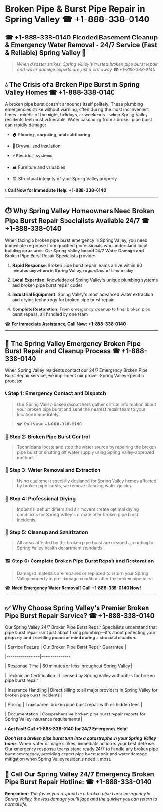 # Broken Pipe & Burst Pipe Repair in Spring Valley ☎ +1-888-338-0140  
## ☎ +1-888-338-0140 Flooded Basement Cleanup & Emergency Water Removal - 24/7 Service (Fast & Reliable) Spring Valley 🚨  

> *When disaster strikes, Spring Valley's trusted broken pipe burst repair and water damage experts are just a call away ☎ +1-888-338-0140*  

## 💧 The Crisis of a Broken Pipe Burst in Spring Valley Homes ☎ +1-888-338-0140  

A broken pipe burst doesn't announce itself politely. These plumbing emergencies strike without warning, often during the most inconvenient times—middle of the night, holidays, or weekends—when Spring Valley residents feel most vulnerable. Water cascading from a broken pipe burst can rapidly damage:  

* 🏠 Flooring, carpeting, and subflooring  
* 🧱 Drywall and insulation  
* ⚡ Electrical systems  
* 🛋️ Furniture and valuables  
* 🏗️ Structural integrity of your Spring Valley property  

📞 **Call Now for Immediate Help: +1-888-338-0140**  

---  

## ⏱️ Why Spring Valley Homeowners Need Broken Pipe Burst Repair Specialists Available 24/7 ☎ +1-888-338-0140  

When facing a broken pipe burst emergency in Spring Valley, you need immediate response from qualified professionals who understand local building structures. Our Spring Valley-based 24/7 Water Damage and Broken Pipe Burst Repair Specialists provide:  

1. **Rapid Response**: Broken pipe burst repair teams arrive within 60 minutes anywhere in Spring Valley, regardless of time or day  
2. **Local Expertise**: Knowledge of Spring Valley's unique plumbing systems and broken pipe burst repair codes  
3. **Industrial Equipment**: Spring Valley's most advanced water extraction and drying technology for broken pipe burst repair  
4. **Complete Restoration**: From emergency cleanup to final broken pipe burst repairs, all handled by one team  

☎ **For Immediate Assistance, Call Now: +1-888-338-0140**  

---  

## 🔧 The Spring Valley Emergency Broken Pipe Burst Repair and Cleanup Process ☎ +1-888-338-0140  

When Spring Valley residents contact our 24/7 Emergency Broken Pipe Burst Repair service, we implement our proven Spring Valley-specific process:  

### 📞 Step 1: Emergency Contact and Dispatch  
> Our Spring Valley-based dispatchers gather critical information about your broken pipe burst and send the nearest repair team to your location immediately.  
> ☎ **Call Now: +1-888-338-0140**  

### 🚿 Step 2: Broken Pipe Burst Control  
> Technicians locate and stop the water source by repairing the broken pipe burst or shutting off water supply using Spring Valley-approved methods.  

### 🌊 Step 3: Water Removal and Extraction  
> Using equipment specially designed for Spring Valley homes affected by broken pipe bursts, we remove standing water quickly.  

### 💨 Step 4: Professional Drying  
> Industrial dehumidifiers and air movers create optimal drying conditions for Spring Valley's climate after broken pipe burst incidents.  

### 🧼 Step 5: Cleanup and Sanitization  
> All areas affected by the broken pipe burst are cleaned according to Spring Valley health department standards.  

### 🏗️ Step 6: Complete Broken Pipe Burst Repair and Restoration  
> Damaged materials are repaired or replaced to return your Spring Valley property to pre-damage condition after the broken pipe burst.  

☎ **Need Emergency Water Removal? Call +1-888-338-0140 Now!**  

---  

## ✅ Why Choose Spring Valley's Premier Broken Pipe Burst Repair Service? ☎ +1-888-338-0140  

Our Spring Valley 24/7 Broken Pipe Burst Repair Specialists understand that pipe burst repair isn't just about fixing plumbing—it's about protecting your property and providing peace of mind during a stressful situation.  

| Service Feature | Our Broken Pipe Burst Repair Guarantee |  
|-----------------|---------------|  
| Response Time | 60 minutes or less throughout Spring Valley |  
| Technician Certification | Licensed by Spring Valley authorities for broken pipe burst repair |  
| Insurance Handling | Direct billing to all major providers in Spring Valley for broken pipe burst incidents |  
| Pricing | Transparent broken pipe burst repair with no hidden fees |  
| Documentation | Comprehensive broken pipe burst repair reports for Spring Valley insurance requirements |  

📞 **Act Fast! Call +1-888-338-0140 for 24/7 Emergency Help!**  

***Don't let a broken pipe burst turn into a catastrophe in your Spring Valley home.*** When water damage strikes, immediate action is your best defense. Our emergency response teams stand ready 24/7 to handle any broken pipe burst emergency, providing expert pipe burst repair and water damage mitigation when Spring Valley residents need it most.  

## 📱 Call Our Spring Valley 24/7 Emergency Broken Pipe Burst Repair Hotline: ☎ +1-888-338-0140  

**Remember**: *The faster you respond to a broken pipe burst emergency in Spring Valley, the less damage you'll face and the quicker you can return to normal life.*